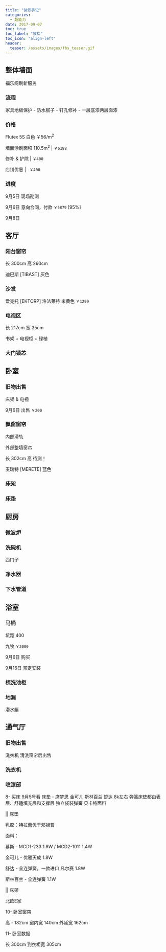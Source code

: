 ```yaml
---
title: "装修手记"
categories:
  - 超能力
date: 2017-09-07
toc: true
toc_label: "放松"
toc_icon: "align-left"
header:
  teaser: /assets/images/fbs_teaser.gif
---
```


## 整体墙面

福乐阁刷新服务

### 流程

家具地板保护 - 防水腻子 - 钉孔修补 - 一层底漆两层面漆

### 价格

Flutex 5S 白色 ￥56/m<sup>2</sup>

墙面涂刷面积 110.5m<sup>2</sup> | `￥6188`

修补 & 铲除 | `￥400`

店铺优惠 | `-￥400`

### 进度

9月5日 现场勘测

9月6日 意向合同，付款 `￥5879` [95%]

9月8日

## 客厅

### 阳台窗帘

长 300cm 高 260cm

迪巴斯 [TIBAST] 灰色

### 沙发

爱克托 [EKTORP] 洛法莱特 米黄色 `￥1299`

### 电视区

长 217cm 宽 35cm

书架 + 电视柜 + 绿植

### 大门锁芯

## 卧室

### 旧物出售

床架 & 电视

9月6日 出售 `￥200`

### 飘窗窗帘

内部滑轨

外部整墙窗帘

长 302cm 高 待测！

麦瑞特 [MERETE] 蓝色

### 床架

### 床垫



## 厨房

### 微波炉

### 洗碗机

西门子

### 净水器

### 下水管道

## 浴室

### 马桶

坑距 400

九牧 `￥2000`

9月6日 购买

9月16日 预定安装

### 梳洗池柜

### 地漏

潜水艇

## 通气厅

### 旧物出售

洗衣机 清洗窗帘后出售

### 洗衣机

### 喷漆部














8- 买床 9月5号看  床垫 - 席梦思 金可儿 斯林百兰  舒达  8k左右 弹簧床垫都由表层、舒适填充层和支撑层 独立袋装弹簧 贝卡特面料

|| 床垫

乳胶：特拉蕾优于邓禄普

面料：

慕斯 - MCD1-233  1.8W  /   MCD2-1011  1.4W

金可儿 -  优雅天成 1.8W

舒达 - 全连弹簧，一款进口 凡尔赛 1.8W

斯林百兰 - 全连弹簧 1.1W

|| 床架

北欧E家



10- 卧室窗帘

高 - 182cm  窗内宽 140cm 外延宽 162cm

11- 卧室数据

长 300cm  到衣柜宽 305cm
